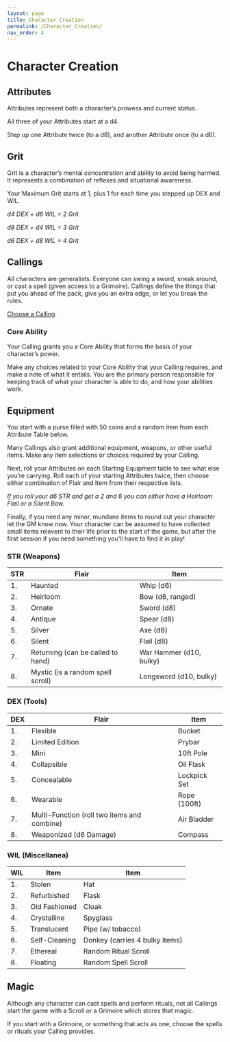 ```yaml
---
layout: page
title: Character Creation
permalink: /Character_Creation/
nav_order: 4
---
```


# Character Creation

## Attributes

Attributes represent both a character’s prowess and current status.

All three of your Attributes start at a d4.

Step up one Attribute twice (to a d8), and another Attribute once (to a d6).

## Grit

Grit is a character’s mental concentration and ability to avoid being harmed. It represents a combination of reflexes and situational awareness.

Your Maximum Grit starts at 1, plus 1 for each time you stepped up DEX and WIL.

*d4 DEX + d6 WIL = 2 Grit*

*d8 DEX + d4 WIL = 3 Grit*

*d6 DEX + d8 WIL = 4 Grit*

## Callings

All characters are generalists. Everyone can swing a sword, sneak around, or cast a spell (given access to a Grimoire). Callings define the things that put you ahead of the pack, give you an extra edge, or let you break the rules. 

[Choose a Calling](/Callings/). 

### Core Ability

Your Calling grants you a Core Ability that forms the basis of your character’s power.

Make any choices related to your Core Ability that your Calling requires, and make a note of what it entails. You are the primary person responsible for keeping track of what your character is able to do, and how your abilities work.

## Equipment

You start with a purse filled with 50 coins and a random item from each Attribute Table below.

Many Callings also grant additional equipment, weapons, or other useful items.  Make any item selections or choices required by your Calling.

Next, roll your Attributes on each Starting Equipment table to see what else you’re carrying. Roll each of your starting Attributes twice, then choose either combination of Flair and Item from their respective lists. 

*If you roll your d6 STR and get a 2 and 6 you can either have a Heirloom Flail or a Silent Bow.*

Finally, if you need any minor, mundane items to round out your character let the GM know now. Your character can be assumed to have collected small items relevent to their life prior to the start of the game, but after the first session if you need something you'll have to find it in play!

### STR (Weapons)

| STR | Flair                             | Item                    |
|-----|-----------------------------------|-------------------------|
| 1.  | Haunted                           | Whip (d6)               |
| 2.  | Heirloom                          | Bow (d6, ranged)        |
| 3.  | Ornate                            | Sword (d8)              |
| 4.  | Antique                           | Spear (d8)              |
| 5.  | Silver                            | Axe (d8)                |
| 6.  | Silent                            | Flail (d8)              |
| 7.  | Returning (can be called to hand) | War Hammer (d10, bulky) |
| 8.  | Mystic (is a random spell scroll) | Longsword (d10, bulky)  |

### DEX (Tools)

| DEX | Flair                                       | Item         |
|-----|---------------------------------------------|--------------|
| 1.  | Flexible                                    | Bucket       |
| 2.  | Limited Edition                             | Prybar       |
| 3.  | Mini                                        | 10ft Pole    |
| 4.  | Collapsible                                 | Oil Flask    |
| 5.  | Concealable                                 | Lockpick Set |
| 6.  | Wearable                                    | Rope (100ft) |
| 7.  | Multi-Function (roll two items and combine) | Air Bladder  |
| 8.  | Weaponized (d6 Damage)  					| Compass      |

### WIL (Miscellanea)

| WIL | Item          | Item                           |
|-----|---------------|--------------------------------|
| 1.  | Stolen        | Hat                            |
| 2.  | Refurbished   | Flask                          |
| 3.  | Old Fashioned | Cloak                          |
| 4.  | Crystalline   | Spyglass                       |
| 5.  | Translucent   | Pipe (w/ tobacco)              |
| 6.  | Self-Cleaning | Donkey (carries 4 bulky items) |
| 7.  | Ethereal      | Random Ritual Scroll           |
| 8.  | Floating      | Random Spell Scroll            |

## Magic

Although any character can cast spells and perform rituals, not all Callings start the game with a Scroll or a Grimoire which stores that magic.

If you start with a Grimoire, or something that acts as one, choose the spells or rituals your Calling provides.
